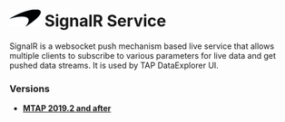 # ![logo](/Branding/branding.png) SignalR Service

SignalR is a websocket push mechanism based live service that allows multiple clients to subscribe to various parameters for live data and get pushed data streams. It is used by TAP DataExplorer UI.

### Versions
- [**MTAP 2019.2 and after**](2019.2/README.md)<br>
